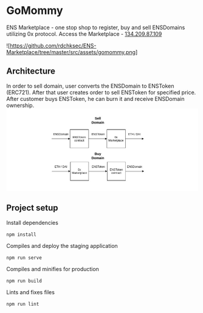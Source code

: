 # GoMommy 
ENS Marketplace - one stop shop to register, buy and sell ENSDomains utilizing 0x protocol.
Access the Marketplace - [134.209.87.109](http://134.209.87.109)

![https://github.com/rdchksec/ENS-Marketplace/tree/master/src/assets/gomommy.png]

## Architecture
In order to sell domain, user converts the ENSDomain to ENSToken (ERC721). After that user creates order to sell ENSToken for specified price.
After customer buys ENSToken, he can burn it and receive ENSDomain ownership.  
![](/public/Architecture.jpg)

## Project setup
Install dependencies
```
npm install
```
Compiles and deploy the staging application

```
npm run serve
```

Compiles and minifies for production
```
npm run build
```

Lints and fixes files
```
npm run lint
```
